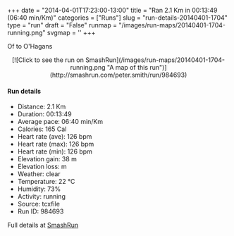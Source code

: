 +++
date = "2014-04-01T17:23:00-13:00"
title = "Ran 2.1 Km in 00:13:49 (06:40 min/Km)"
categories = ["Runs"]
slug = "run-details-20140401-1704"
type = "run"
draft = "False"
runmap = "/images/run-maps/20140401-1704-running.png"
svgmap = '<polyline points="64 96, 92 72, 98 67, 100 62, 86 47, 85 46, 80 32, 74 33, 75 21, 18 6, 15 5, 9 5, 6 12, 4 11, 0 11">'
+++

Of to O'Hagans 

<!--more-->

<center>
[![Click to see the run on SmashRun](/images/run-maps/20140401-1704-running.png "A map of this run")](http://smashrun.com/peter.smith/run/984693)
</center>

#### Run details

* Distance: 2.1 Km
* Duration: 00:13:49
* Average pace: 06:40 min/Km
* Calories: 165 Cal
* Heart rate (ave): 126 bpm
* Heart rate (max): 126 bpm
* Heart rate (min): 126 bpm
* Elevation gain: 38 m
* Elevation loss:  m
* Weather: clear
* Temperature: 22 &deg;C
* Humidity: 73%
* Activity: running
* Source: tcxfile
* Run ID: 984693

Full details at [SmashRun](http://smashrun.com/peter.smith/run/984693)